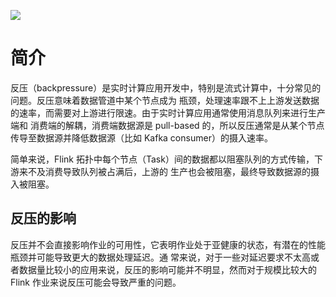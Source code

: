 
<a title="Hits" target="_blank" href="https://github.com/zeekling/hits"><img src="https://hits.b3log.org/zeekling/flink_book.svg"></a>

# 简介

反压（backpressure）是实时计算应用开发中，特别是流式计算中，十分常见的问题。反压意味着数据管道中某个节点成为
瓶颈，处理速率跟不上上游发送数据的速率，而需要对上游进行限速。由于实时计算应用通常使用消息队列来进行生产端和
消费端的解耦，消费端数据源是 pull-based 的，所以反压通常是从某个节点传导至数据源并降低数据源（比如 Kafka 
consumer）的摄入速率。

简单来说，Flink 拓扑中每个节点（Task）间的数据都以阻塞队列的方式传输，下游来不及消费导致队列被占满后，上游的
生产也会被阻塞，最终导致数据源的摄入被阻塞。

## 反压的影响

反压并不会直接影响作业的可用性，它表明作业处于亚健康的状态，有潜在的性能瓶颈并可能导致更大的数据处理延迟。通
常来说，对于一些对延迟要求不太高或者数据量比较小的应用来说，反压的影响可能并不明显，然而对于规模比较大的 
Flink 作业来说反压可能会导致严重的问题。


